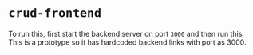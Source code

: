 # `crud-frontend`

To run this, first start the backend server on port `3000` and then run this. This is a prototype so it has hardcoded backend links with port as 3000.